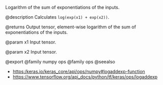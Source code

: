 Logarithm of the sum of exponentiations of the inputs.

@description
Calculates `log(exp(x1) + exp(x2))`.

@returns
Output tensor, element-wise logarithm of the sum of exponentiations
of the inputs.

@param x1
Input tensor.

@param x2
Input tensor.

@export
@family numpy ops
@family ops
@seealso
+ <https:/keras.io/keras_core/api/ops/numpy#logaddexp-function>
+ <https://www.tensorflow.org/api_docs/python/tf/keras/ops/logaddexp>
